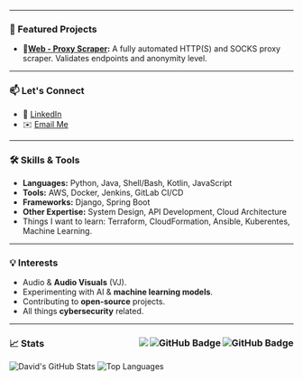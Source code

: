 
---

### 🌟 Featured Projects
- **🤖[Web - Proxy Scraper](https://github.com/DavidMBusey/ProxyScraper):** A fully automated HTTP(S) and SOCKS proxy scraper. Validates endpoints and anonymity level.
---

### 📫 Let's Connect
- 💼 [LinkedIn](https://linkedin.com/in/davidmbusey)
- ✉️ [Email Me](mailto:contact@cyberempire.net)

---

### 🛠️ Skills & Tools
- **Languages:** Python, Java, Shell/Bash, Kotlin, JavaScript
- **Tools:** AWS, Docker, Jenkins, GitLab CI/CD
- **Frameworks:** Django, Spring Boot
- **Other Expertise:** System Design, API Development, Cloud Architecture
- Things I want to learn: Terraform, CloudFormation, Ansible, Kuberentes, Machine Learning.

---

### 💡 Interests
- Audio & **Audio Visuals** (VJ).
- Experimenting with AI & **machine learning models**.
- Contributing to **open-source** projects.
- All things **cybersecurity** related. 

---

### 📈 Stats <img align="right" src="https://img.shields.io/github/stars/davidmbusey?label=Stars&style=social" alt="GitHub Badge"> <a href="https://github.com/davidmbusey?tab=followers"><img align="right" src="https://img.shields.io/github/followers/davidmbusey?label=Followers&style=social" alt="GitHub Badge"></a> <a href="https://github.com/davidmbusey">  <img align="right" src="https://komarev.com/ghpvc/?username=davidmbusey"></a>
![David's GitHub Stats](https://github-readme-stats.vercel.app/api?username=davidmbusey&show_icons=true&theme=radical) ![Top Languages](https://github-readme-stats.vercel.app/api/top-langs/?username=davidmbusey&layout=compact&theme=radical)
